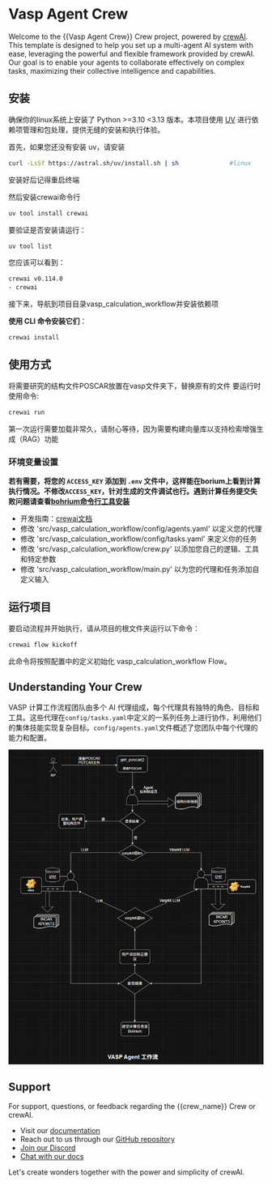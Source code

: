 # Vasp Agent Crew

Welcome to the {{Vasp Agent Crew}} Crew project, powered by [crewAI](https://crewai.com). This template is designed to help you set up a multi-agent AI system with ease, leveraging the powerful and flexible framework provided by crewAI. Our goal is to enable your agents to collaborate effectively on complex tasks, maximizing their collective intelligence and capabilities.

## 安装

确保你的linux系统上安装了 Python >=3.10 <3.13 版本。本项目使用 [UV](https://docs.astral.sh/uv/) 进行依赖项管理和包处理，提供无缝的安装和执行体验。

首先，如果您还没有安装 uv，请安装

```bash
curl -LsSf https://astral.sh/uv/install.sh | sh              #linux
```
安装好后记得重启终端

然后安装crewai命令行
```bash
uv tool install crewai
```

要验证是否安装请运行：
```bash
uv tool list
```

您应该可以看到：
```bash
crewai v0.114.0
- crewai
```

接下来，导航到项目目录vasp_calculation_workflow并安装依赖项

**使用 CLI 命令安装它们**：
```bash
crewai install
```

## 使用方式
将需要研究的结构文件POSCAR放置在vasp文件夹下，替换原有的文件
要运行时使用命令:
```bash
crewai run
```
第一次运行需要加载非常久，请耐心等待，因为需要构建向量库以支持检索增强生成（RAG）功能



### 环境变量设置

**若有需要，将您的 `ACCESS_KEY` 添加到 `.env` 文件中，这样能在borium上看到计算执行情况。不修改`ACCESS_KEY`，针对生成的文件调试也行。遇到计算任务提交失败问题请查看[bohrium命令行工具安装](https://bohrium-doc.dp.tech/docs/bohrctl/install/)**



- 开发指南：[crewai文档](https://docs.crewai.com/introduction)
- 修改 'src/vasp_calculation_workflow/config/agents.yaml' 以定义您的代理
- 修改 'src/vasp_calculation_workflow/config/tasks.yaml' 来定义你的任务
- 修改 'src/vasp_calculation_workflow/crew.py' 以添加您自己的逻辑、工具和特定参数
- 修改 'src/vasp_calculation_workflow/main.py' 以为您的代理和任务添加自定义输入

## 运行项目

要启动流程并开始执行，请从项目的根文件夹运行以下命令：

```bash
crewai flow kickoff
```

此命令将按照配置中的定义初始化 vasp_calculation_workflow Flow。


## Understanding Your Crew

VASP 计算工作流程团队由多个 AI 代理组成，每个代理具有独特的角色、目标和工具。这些代理在`config/tasks.yaml`中定义的一系列任务上进行协作，利用他们的集体技能实现复杂目标。`config/agents.yaml`文件概述了您团队中每个代理的能力和配置。

![alt text](流程图.png)

## Support

For support, questions, or feedback regarding the {{crew_name}} Crew or crewAI.

- Visit our [documentation](https://docs.crewai.com)
- Reach out to us through our [GitHub repository](https://github.com/joaomdmoura/crewai)
- [Join our Discord](https://discord.com/invite/X4JWnZnxPb)
- [Chat with our docs](https://chatg.pt/DWjSBZn)

Let's create wonders together with the power and simplicity of crewAI.
